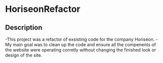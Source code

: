 # HoriseonRefactor

## Description

-This project was a refactor of exsisting code for the company Horiseon.
-My main goal was to clean up the code and ensure all the compenents of the website were operating corretly without changing the finished look or design of the site.
